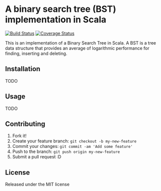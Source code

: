 # A binary search tree (BST) implementation in Scala
[![Build Status](https://travis-ci.org/NiclasHedam/scala-binary-search-tree.svg?branch=master)](https://travis-ci.org/NiclasHedam/scala-binary-search-tree)
[![Coverage Status](https://coveralls.io/repos/github/NiclasHedam/scala-binary-search-tree/badge.svg?branch=master)](https://coveralls.io/github/NiclasHedam/scala-binary-search-tree?branch=master)

This is an implementation of a Binary Search Tree in Scala. A BST is a tree
data structure that provides an average of logarithmic performance for finding,
inserting and deleting.

## Installation

TODO

## Usage

TODO

## Contributing

1. Fork it!
2. Create your feature branch: `git checkout -b my-new-feature`
3. Commit your changes: `git commit -am 'Add some feature'`
4. Push to the branch: `git push origin my-new-feature`
5. Submit a pull request :D

## License

Released under the MIT license
